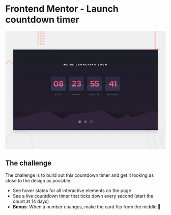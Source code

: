# Frontend Mentor - Launch countdown timer

![Design preview for the Launch countdown timer coding challenge](./design/desktop-preview.jpg)


## The challenge

The challenge is to build out this countdown timer and get it looking as close to the design as possible.
- See hover states for all interactive elements on the page
- See a live countdown timer that ticks down every second (start the count at 14 days)
- **Bonus**: When a number changes, make the card flip from the middle
 🚀
